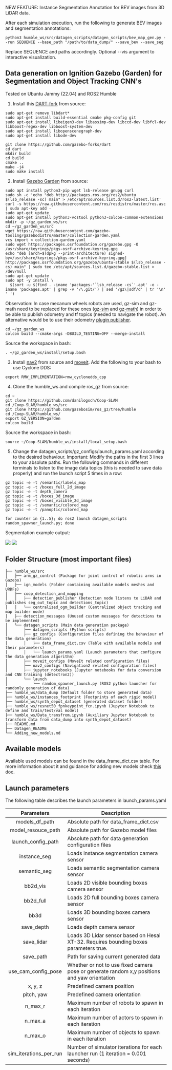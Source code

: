 NEW FEATURE: Instance Segmentation Annotation for BEV images from 3D LiDAR data.

After each simulation execution, run the following to generate BEV images and segmentation annotations:
```
python3 humble_ws/src/datagen_scripts/datagen_scripts/bev_map_gen.py --run SEQUENCE --base_path "/path/to/data_dump/" --save_bev --save_seg
```
Replace SEQUENCE and paths accordingly. Optional --vis argument to interactive visualization.

## Data generation on Ignition Gazebo (Garden) for Segmentation and Object Tracking CNN's

Tested on Ubuntu Jammy (22.04) and ROS2 Humble

1. Install this [DART-fork](https://github.com/gazebo-forks/dart) from source:

```
sudo apt-get remove libdart*
sudo apt-get install build-essential cmake pkg-config git
sudo apt-get install libeigen3-dev libassimp-dev libccd-dev libfcl-dev libboost-regex-dev libboost-system-dev
sudo apt-get install libopenscenegraph-dev
sudo apt-get install libode-dev

git clone https://github.com/gazebo-forks/dart
cd dart
mkdir build
cd build
cmake ..
make -j4
sudo make install
```

2. Install [Gazebo Garden](https://gazebosim.org/docs/garden/install_ubuntu_src) from source:

```
sudo apt install python3-pip wget lsb-release gnupg curl
sudo sh -c 'echo "deb http://packages.ros.org/ros2/ubuntu $(lsb_release -sc) main" > /etc/apt/sources.list.d/ros2-latest.list'
curl -s https://raw.githubusercontent.com/ros/rosdistro/master/ros.asc | sudo apt-key add -
sudo apt-get update
sudo apt-get install python3-vcstool python3-colcon-common-extensions
mkdir -p ~/gz_garden_ws/src
cd ~/gz_garden_ws/src
wget https://raw.githubusercontent.com/gazebo-tooling/gazebodistro/master/collection-garden.yaml
vcs import < collection-garden.yaml
sudo wget https://packages.osrfoundation.org/gazebo.gpg -O /usr/share/keyrings/pkgs-osrf-archive-keyring.gpg
echo "deb [arch=$(dpkg --print-architecture) signed-by=/usr/share/keyrings/pkgs-osrf-archive-keyring.gpg] http://packages.osrfoundation.org/gazebo/ubuntu-stable $(lsb_release -cs) main" | sudo tee /etc/apt/sources.list.d/gazebo-stable.list > /dev/null
sudo apt-get update
sudo apt -y install \
  $(sort -u $(find . -iname 'packages-'`lsb_release -cs`'.apt' -o -iname 'packages.apt' | grep -v '/\.git/') | sed '/gz\|sdf/d' | tr '\n' ' ')
```
Observation: In case mecanum wheels robots are used, gz-sim and gz-math need to be replaced for these ones ([gz-sim](https://github.com/danilogsch/gz-sim/tree/gz-sim7-mwodom) and [gz-math](https://github.com/danilogsch/gz-math/tree/gz-math7-mwodom)) in order to be able to publish odometry and tf topics (needed to navigate the robot). An alternative would be to use their odometry [plugin publisher](https://github.com/gazebosim/gz-sim/tree/gz-sim7/src/systems/odometry_publisher).
```
cd ~/gz_garden_ws
colcon build --cmake-args -DBUILD_TESTING=OFF --merge-install
```
Source the workspace in bash:

```
. ~/gz_garden_ws/install/setup.bash
```
3. Install [nav2](https://navigation.ros.org/build_instructions/index.html#build-nav2) from source and [moveit](https://moveit.ros.org/install-moveit2/binary/). Add the following to your bash to use Cyclone DDS:
```
export RMW_IMPLEMENTATION=rmw_cyclonedds_cpp
```
4. Clone the humble_ws and compile ros_gz from source:
```
cd ~
git clone https://github.com/danilogsch/Coop-SLAM
cd /Coop-SLAM/humble_ws/src
git clone https://github.com/gazebosim/ros_gz/tree/humble
cd /Coop-SLAM/humble_ws/
export GZ_VERSION=garden
colcon build
```
Source the workspace in bash:

```
source ~/Coop-SLAM/humble_ws/install/local_setup.bash
```
5. Change the datagen_scripts/gz_configs/launch_params.yaml according to the desired behaviour. Important: Modify the paths in the first 3 lines to your absolute paths.
Run the following commands in different terminals to listen to the image data topics (this is needed to save data properly) and run the launch script 5 times in a row:
```
gz topic -e -t /semantic/labels_map
gz topic -e -t /boxes_full_2d_image
gz topic -e -t depth_camera
gz topic -e -t /boxes_3d_image
gz topic -e -t /boxes_visible_2d_image
gz topic -e -t /semantic/colored_map
gz topic -e -t /panoptic/colored_map

for counter in {1..5}; do ros2 launch datagen_scripts random_spawner_launch.py; done

```
Segmentation example output:

![](https://github.com/danilogsch/Coop-SLAM/blob/main/rgb.gif)
![](https://github.com/danilogsch/Coop-SLAM/blob/main/segmentation.gif)

## Folder Structure (most important files)

```
├── humble_ws/src
│   ├── arm_gz_control (Package for joint control of robotic arms in Gazebo)
│   ├── ign_models (Folder containing available models meshes and URDFs)
│   ├── coop_detection_and_mapping
│   │   ├── detection_publisher (Detection node listens to LiDAR and publishes seg_out_topic and detections_topic)
│   │   └── centralized_ogm_builder (Centralized object tracking and map builder node)
│   ├── detection_messages (Unused custom messages for detections to be implemented)
│   └── datagen_scripts (Main data generation package)
│       ├── datagen_scripts (Python scripts)
│       ├── gz_configs (Configuration files defining the behaviour of the data generation)
│       │   ├── data_frame_dict.csv (Table with available models and their parameters)
│       │   └── launch_params.yaml (Launch parameters that configure the data generation algorithm)
│       ├── moveit_configs (MoveIt related configuration files)
│       ├── nav2_configs (Navigation2 related configuration files)
│       ├── jupyter_notebooks (Jupyter notebooks for data conversion and CNN training (detectron2))
│       └── launch
│           └── random_spawner_launch.py (ROS2 python launcher for randomly generation of data)
├── humble_ws/data_dump (Default folder to store generated data)
├── humble_ws/instances_footprint (Footprints of each rigid model)
├── humble_ws/synth_depot_dataset (generated dataset folder)
├── humble_ws/resnet50_fpnkeypoint_fcn.ipynb (Jupyter Notebook to define and train/test/val model)
├── humble_ws/Data_transfrom.ipynb (Auxiliary Jupyter Notebook to transform data from data_dump into synth_depot_dataset)
├── README.md
├── Datagen_README
└── Adding_new_models.md

```


## Available models

Available used models can be found in the data_frame_dict.csv table. For more information about it and guidance for adding new models check [this](https://github.com/danilogsch/Coop-SLAM/blob/main/Adding_new_models.md) doc.

## Launch parameters

The following table describes the launch parameters in launch_params.yaml

| Parameters    | Description   |
| :-------------: |-------------|
| models_df_path  | Absolute path for data_frame_dict.csv|
| model_resouce_path  | Absolute path for Gazebo model files |
| launch_config_path | Absolute path for data generation configuration files |
| instance_seg | Loads instance segmentation camera sensor |
| semantic_seg | Loads semantic segmentation camera sensor |
| bb2d_vis | Loads 2D visible bounding boxes camera sensor |
| bb2d_full | Loads 2D full bounding boxes camera sensor |
| bb3d | Loads 3D bounding boxes camera sensor |
| save_depth | Loads depth camera sensor |
| save_lidar | Loads 3D Lidar sensor based on Hesai XT-32. Requires bounding boxes parameters true. |
| save_path | Path for saving current generated data |
| use_cam_config_pose | Whether or not to use fixed camera pose or generate random x,y positions and yaw orientation|
| x, y, z | Predefined camera position |
| pitch, yaw | Predefined camera orientation |
| n_max_r | Maximum number of robots to spawn in each iteration |
| n_max_a | Maximum number of actors to spawn in each iteration |
| n_max_o | Maximum number of objects to spawn in each iteration |
| sim_iterations_per_run | Number of simulator iterations for each launcher run (1 iteration = 0.001 seconds) |




